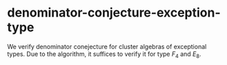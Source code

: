 # denominator-conjecture-exception-type

We verify denominator conejecture for cluster algebras of exceptional types.
Due to the algorithm, it suffices to verify it for type $F_4$ and $E_8$.

